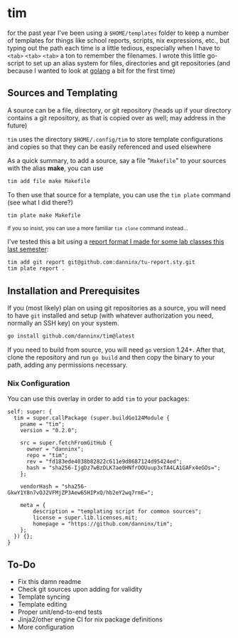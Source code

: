 # tim
for the past year I've been using a `$HOME/templates` folder to keep a number of templates for things like school reports, scripts, nix expressions, etc., but typing out the path each time is a little tedious, especially when I have to `<tab>` `<tab>` `<tab>` a ton to remember the filenames. I wrote this little go-script to set up an alias system for files, directories and git repositories (and because I wanted to look at [golang](https://go.dev/) a bit for the first time)

## Sources and Templating
A source can be a file, directory, or git repository (heads up if your directory contains a git repository, as that is copied over as well; may address in the future)

`tim` uses the directory `$HOME/.config/tim` to store template configurations and copies so that they can be easily referenced and used elsewhere

As a quick summary, to add a source, say a file "`Makefile`" to your sources with the alias **make**, you can use

```sh
tim add file make Makefile
```

To then use that source for a template, you can use the `tim plate` command (see what I did there?)

```sh 
tim plate make Makefile
```

<sup>If you so insist, you can use a more familiar `tim clone` command instead...</sup>

I've tested this a bit using a [report format I made for some lab classes this last semester](https://github.com/danninx/tu-report.sty):

```sh
tim add git report git@github.com:danninx/tu-report.sty.git
tim plate report .
```

## Installation and Prerequisites
If you (most likely) plan on using git repositories as a source, you will need to have `git` installed and setup (with whatever authorization you need, normally an SSH key) on your system. 

```sh
go install github.com/danninx/tim@latest
```

If you need to build from source, you will need `go` version 1.24+. After that, clone the repository and run `go build` and then copy the binary to your path, adding any permissions necessary.

### Nix Configuration 
You can use this overlay in order to add `tim` to your packages:

```
self: super: {
  tim = super.callPackage (super.buildGo124Module {
    pname = "tim";
    version = "0.2.0";

    src = super.fetchFromGitHub {
      owner = "danninx";
      repo = "tim";
      rev = "fd183ede4038b82822c611e9d8687124d95424ed";
      hash = "sha256-IjgDz7wBzDLK7ae0HNfrOOUuup3xTA4LA1GAFx4eGOs=";
    };

    vendorHash = "sha256-GkwY1Y8n7vOJ2VFMjZP3Aew65HIPxQ/hb2eY2wq7rmE=";

    meta = {
        description = "templating script for common sources";
        license = super.lib.licenses.mit;
        homepage = "https://github.com/danninx/tim";
    };
  }) {};
}
```

## To-Do

- Fix this damn readme
- Check git sources upon adding for validity
- Template syncing
- Template editing
- Proper unit/end-to-end tests
- Jinja2/other engine CI for nix package definitions
- More configuration
